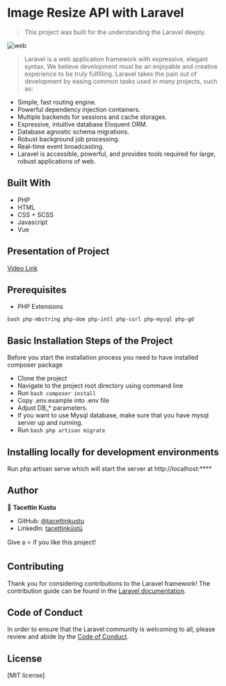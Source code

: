 # Image Resize API with Laravel
> This project was built for the understanding the Laravel deeply.

![web](https://novasta.com.tr/wp-content/uploads/193-1939856_laravel-laravel-logo-png.png)

> Laravel is a web application framework with expressive, elegant syntax. We believe development must be an enjoyable and creative experience to be truly fulfilling. Laravel takes the pain out of development by easing common tasks used in many projects, such as:

* Simple, fast routing engine.
* Powerful dependency injection containers.
* Multiple backends for sessions and cache storages.
* Expressive, intuitive database Eloquent ORM.
* Database agnostic schema migrations.
* Robust background job processing.
* Real-time event broadcasting.
* Laravel is accessible, powerful, and provides tools required for large, robust applications of web.

## Built With

* PHP
* HTML
* CSS + SCSS
* Javascript
* Vue

## Presentation of Project

[Video Link](https://drive.google.com/file/d/1CHZp85CaWAU3kYCWjxLKM65vASthxvcK/view?usp=sharing)

## Prerequisites

* PHP Extensions

```bash php-mbstring php-dom php-intl php-curl php-mysql php-gd ```

## Basic Installation Steps of the Project
Before you start the installation process you need to have installed composer package

* Clone the project
* Navigate to the project root directory using command line
* Run 
    ```bash composer install ```
* Copy .env.example into .env file
* Adjust DB_* parameters.
* If you want to use Mysql database, make sure that you have mysql server up and running.
* Run 
    ```bash php artisan migrate ```
 
## Installing locally for development environments

Run php artisan serve which will start the server at http://localhost:****

## Author
👤 **Tacettin Kustu**

- GitHub: [@tacettinkustu](https://github.com/tacettinkustu)
- LinkedIn: [tacettinküstü](https://www.linkedin.com/in/tacettin-k%C3%BCst%C3%BC-aaba721b5/)


Give a ⭐️ if you like this project!

## Contributing

Thank you for considering contributions to the Laravel framework! The contribution guide can be found in the [Laravel documentation](https://laravel.com/docs/contributions).

## Code of Conduct

In order to ensure that the Laravel community is welcoming to all, please review and abide by the [Code of Conduct](https://laravel.com/docs/contributions#code-of-conduct).

## License

[MIT license]
